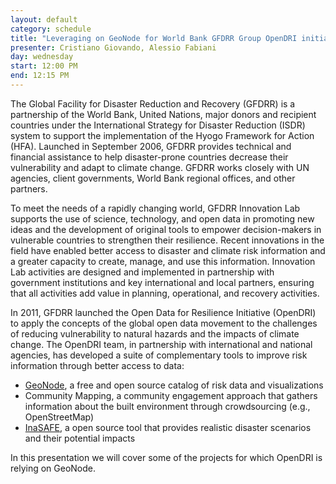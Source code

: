 ```yaml
---
layout: default
category: schedule
title: "Leveraging on GeoNode for World Bank GFDRR Group OpenDRI initiatives in developing countries"
presenter: Cristiano Giovando, Alessio Fabiani
day: wednesday
start: 12:00 PM
end: 12:15 PM
---
```


The Global Facility for Disaster Reduction and Recovery (GFDRR) is a partnership of the World Bank, United Nations, major donors and recipient countries under the International Strategy for Disaster Reduction (ISDR) system to support the implementation of the Hyogo Framework for Action (HFA).  Launched in September 2006, GFDRR provides technical and financial assistance to help disaster-prone countries decrease their vulnerability and adapt to climate change.  GFDRR works closely with UN agencies, client governments, World Bank regional offices, and other partners.

To meet the needs of a rapidly changing world, GFDRR Innovation Lab supports the use of science, technology, and open data in promoting new ideas and the development of original tools to empower decision-makers in vulnerable countries to strengthen their resilience. Recent innovations in the field have enabled better access to disaster and climate risk information and a greater capacity to create, manage, and use this information.  Innovation Lab activities are designed and implemented in partnership with government institutions and key international and local partners, ensuring that all activities add value in planning, operational, and recovery activities.
 
In 2011, GFDRR launched the Open Data for Resilience Initiative (OpenDRI) to apply the concepts of the global open data movement to the challenges of reducing vulnerability to natural hazards and the impacts of climate change. The OpenDRI team, in partnership with international and national agencies, has developed a suite of complementary tools to improve risk information through better access to data:
 
 * [GeoNode](geonode.org), a free and open source catalog of risk data and visualizations
 * 	Community Mapping, a community engagement approach that gathers information about the built environment through crowdsourcing (e.g., OpenStreetMap)
 * 	[InaSAFE](inasafe.org/en/), a open source tool that provides realistic disaster scenarios and their potential impacts 

In this presentation we will cover some of the projects for which OpenDRI is relying on GeoNode.

